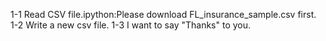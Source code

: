 1-1 Read CSV file.ipython:Please download FL_insurance_sample.csv first.
1-2 Write a new csv file.
1-3 I want to say "Thanks" to you.
